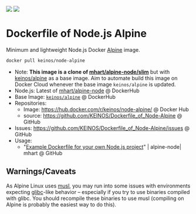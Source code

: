 [![](https://img.shields.io/docker/cloud/automated/keinos/node-alpine.svg)](https://hub.docker.com/r/keinos/node-alpine/ "View on Docker Hub") [![](https://img.shields.io/docker/cloud/build/keinos/node-alpine.svg)](https://hub.docker.com/r/keinos/node-alpine/builds "View Build Status on Docker Hub")

# Dockerfile of Node.js Alpine

Minimum and lightweight Node.js Docker [Alpine](https://en.wikipedia.org/wiki/Alpine_Linux) image.

```bash
docker pull keinos/node-alpine
```

- Note: **This image is a clone of [mhart/alpine-node/slim](https://github.com/mhart/alpine-node/tree/master/slim)** but with [keinos/alpine](https://github.com/KEINOS/Dockerfile_of_Alpine) as a base image. Aim to automate build this image on Docker Cloud whenever the base image `keinos/alpine` is updated.
- Node.js: Latest of [mhart/alpine-node](https://hub.docker.com/r/mhart/alpine-node) @ DockerHub
- Base Image: [`keinos/alpine`](https://github.com/KEINOS/Dockerfile_of_Alpine) @ DockerHub
- Repositories:
  - Image: https://hub.docker.com/r/keinos/node-alpine/ @ Docker Hub
  - source: https://github.com/KEINOS/Dockerfile_of_Node-Alpine @ GitHub
- Issues: https://github.com/KEINOS/Dockerfile_of_Node-Alpine/issues @ GitHub
- Usage:
  - "[Example Dockerfile for your own Node.js project](https://github.com/mhart/alpine-node#example-dockerfile-for-your-own-nodejs-project)" | alpine-node| mhart @ GitHub

## Warnings/Caveats

As Alpine Linux uses [musl](https://en.wikipedia.org/wiki/Musl), you may run into some issues with environments expecting [glibc](https://en.wikipedia.org/wiki/GNU_C_Library)-like behavior – especially if you try to use binaries compiled with glibc. You should recompile these binaries to use musl (compiling on Alpine is probably the easiest way to do this).
